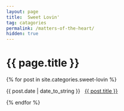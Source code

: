 ```yaml
---
layout: page
title:  Sweet Lovin'
tag: catagories
permalink: /matters-of-the-heart/
hidden: true
---
```


<h1>{{ page.title }}</h1>
{% for post in site.categories.sweet-lovin %}
<p><span>{{ post.date | date_to_string }}</span> &nbsp; <a href="{{ post.url }}">{{ post.title }}</a></p>
{% endfor %}